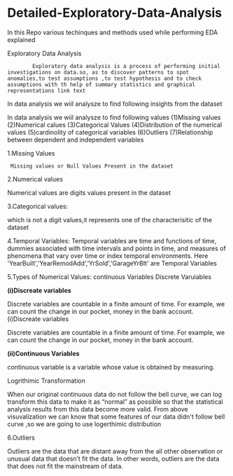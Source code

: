 # Detailed-Exploratory-Data-Analysis
In this Repo various techinques and methods used while performing EDA explained

Exploratory Data Analysis

            Exploratory data analysis is a process of performing initial investigations on data.so, as to discover patterns to spot anomalies,to test assumptions ,to test hypothesis and to check assumptions with th help of summary statistics and graphical representations link text

In data analysis we wiil analysze to find following insights from the dataset

In data analysis we wiil analysze to find following values
(1)Missing values
(2)Numerical calues
(3)Categorical Values
(4)Distribution of the numerical values
(5)cardinolity of categorical variables
(6)Outliers
(7)Relationship between dependent and independent variables


1.Missing Values

     Missing values or Null Values Present in the dataset
     
2.Numerical values

Numerical values are digits values present in the dataset


3.Categorical values:

which is not a digit values,it represents one of the characterisitic of the dataset

4.Temporal Variables:
     Temporal variables are time and functions of time, dummies associated with time intervals and points in time, and measures of phenomena that vary over time or index temporal environments. Here 'YearBuilt','YearRemodAdd','YrSold','GarageYrBlt' are Temporal Variables
     
5.Types of Numerical Values:
  continuous Variables
  Discrete Varuiables
  
  
  
**(i)Discreate variables**

Discrete variables are countable in a finite amount of time. For example, we can count the change in our pocket, money in the bank account. 
(i)Discreate variables

Discrete variables are countable in a finite amount of time. For example, we can count the change in our pocket, money in the bank account.

**(ii)Continuous Variables**

 continuous variable is a variable whose value is obtained by measuring.
 
 
 Logrithimic Transformation

When our original continuous data do not follow the bell curve, we can log transform this data to make it as “normal” as possible so that the statistical analysis results from this data become more valid. From above visuvalization we can know that some features of our data didn't follow bell curve ,so we are going to use logerthimic distribution


6.Outliers

Outliers are the data that are distant away from the all other observation or unusual data that doesn’t fit the data. In other words, outliers are the data that does not fit the mainstream of data.










